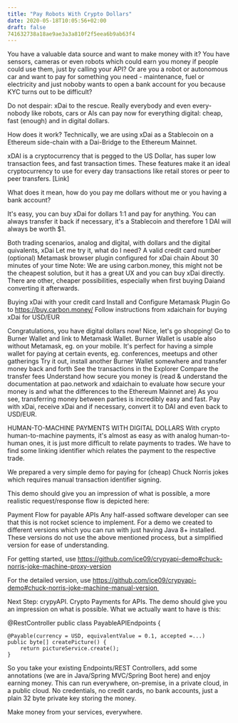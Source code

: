 ```yaml
---
title: "Pay Robots With Crypto Dollars"
date: 2020-05-18T10:05:56+02:00
draft: false
741632738a18ae9ae3a3a810f2f5eea6b9ab63f4
---
```


You have a valuable data source and want to make money with it? You have sensors, cameras or even robots which could earn you money if people could use them, just by calling your API? Or are you a robot or autonomous car and want to pay for something you need - maintenance, fuel or electricity and just noboby wants to open a bank account for you because KYC turns out to be difficult?

Do not despair: xDai to the rescue. Really everybody and even every-nobody like robots, cars or AIs can pay now for everything digital: cheap, fast (enough) and in digital dollars.

How does it work? Technically, we are using xDai as a Stablecoin on a Ethereum side-chain with a Dai-Bridge to the Ethereum Mainnet. 

xDAI is a cryptocurrency that is pegged to the US Dollar, has super low transaction fees, and fast transaction times. These features make it an ideal cryptocurrency to use for every day transactions like retail stores or peer to peer transfers. [Link]

What does it mean, how do you pay me dollars without me or you having a bank account?

It's easy, you can buy xDai for dollars 1:1 and pay for anything. You can always transfer it back if necessary, it's a Stablecoin and therefore 1 DAI will always be worth $1. 


Both trading scenarios, analog and digital, with dollars and the digital quivalents, xDai
Let me try it, what do I need?
A valid credit card number
(optional) Metamask browser plugin configured for xDai chain
About 30 minutes of your time
Note: We are using carbon.money, this might not be the cheapest solution, but it has a great UX and you can buy xDai directly. There are other, cheaper possibilities, especially when first buying Daiand converting it afterwards.

Buying xDai with your credit card
Install and Configure Metamask Plugin
Go to https://buy.carbon.money/
Follow instructions from xdaichain for buying xDai for USD/EUR

Congratulations, you have digital dollars now!
Nice, let's go shopping!
Go to Burner Wallet and link to Metamask Wallet.
Burner Wallet is usable also without Metamask, eg. on your mobile.
It's perfect for having a simple wallet for paying at certain events, eg. conferences, meetups and other gatherings
Try it out, install another Burner Wallet somewhere and transfer money back and forth
See the transactions in the Explorer
Compare the transfer fees
Understand how secure you money is (read & understand the documentation at pao.network and xdaichain to evaluate how secure your money is and what the differences to the Ethereum Mainnet are)
As you see, transferring money between parties is incredibly easy and fast. Pay with xDai, receive xDai and if necessary, convert it to DAI and even back to USD/EUR.

HUMAN-TO-MACHINE PAYMENTS WITH DIGITAL DOLLARS
With crypto human-to-machine payments, it's almost as easy as with analog human-to-human ones, it is just more difficult to relate payments to trades. We have to find some linking identifier which relates the payment to the respective trade.

We prepared a very simple demo for paying for (cheap) Chuck Norris jokes which requires manual transaction identifier signing.

This demo should give you an impression of what is possible, a more realistic request/response flow is depicted here:


Payment Flow for payable APIs
Any half-assed software developer can see that this is not rocket science to implement. For a demo we created to different versions which you can run with just having Java 8+ installed. These versions do not use the above mentioned process, but a simplified version for ease of understanding.

For getting started, use https://github.com/ice09/crypyapi-demo#chuck-norris-joke-machine-proxy-version

For the detailed version, use https://github.com/ice09/crypyapi-demo#chuck-norris-joke-machine-manual-version 

Next Step: crypyAPI. Crypto Payments for APIs.
The demo should give you an impression on what is possible. What we actually want to have is this:

@RestController
public class PayableAPIEndpoints<T> {

    @Payable(currency = USD, equivalentValue = 0.1, accepted =...)
    public byte[] createPicture() {
        return pictureService.create();
    }
So you take your existing Endpoints/REST Controllers, add some annotations (we are in Java/Spring MVC/Spring Boot here) and enjoy earning money. This can run everywhere, on-premise, in a private cloud, in a public cloud. No credentials, no credit cards, no bank accounts, just a plain 32 byte private key storing the money.

Make money from your services, everywhere.